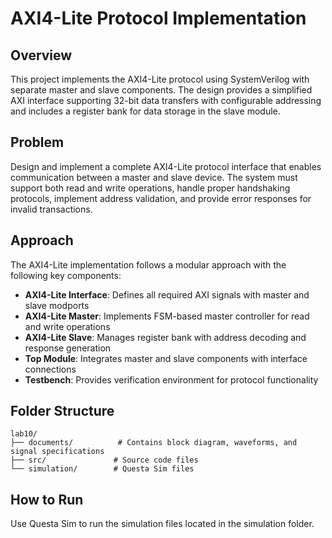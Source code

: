 # AXI4-Lite Protocol Implementation

## Overview

This project implements the AXI4-Lite protocol using SystemVerilog with separate master and slave components. The design provides a simplified AXI interface supporting 32-bit data transfers with configurable addressing and includes a register bank for data storage in the slave module.

## Problem

Design and implement a complete AXI4-Lite protocol interface that enables communication between a master and slave device. The system must support both read and write operations, handle proper handshaking protocols, implement address validation, and provide error responses for invalid transactions.

## Approach

The AXI4-Lite implementation follows a modular approach with the following key components:

- **AXI4-Lite Interface**: Defines all required AXI signals with master and slave modports
- **AXI4-Lite Master**: Implements FSM-based master controller for read and write operations  
- **AXI4-Lite Slave**: Manages register bank with address decoding and response generation
- **Top Module**: Integrates master and slave components with interface connections
- **Testbench**: Provides verification environment for protocol functionality

## Folder Structure

```
lab10/
├── documents/          # Contains block diagram, waveforms, and signal specifications
├── src/               # Source code files
└── simulation/        # Questa Sim files
```

## How to Run

Use Questa Sim to run the simulation files located in the simulation folder.



